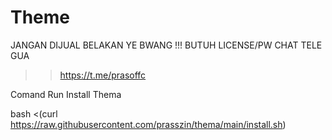 # Theme
JANGAN DIJUAL BELAKAN YE BWANG !!!
BUTUH LICENSE/PW CHAT TELE GUA
>> https://t.me/prasoffc

Comand Run Install Thema

bash <(curl https://raw.githubusercontent.com/prasszin/thema/main/install.sh)
